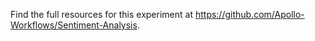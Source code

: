 Find the full resources for this experiment at https://github.com/Apollo-Workflows/Sentiment-Analysis.
